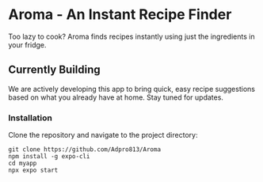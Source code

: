 # Aroma - An Instant Recipe Finder

Too lazy to cook? Aroma finds recipes instantly using just the ingredients in your fridge. 

## Currently Building
We are actively developing this app to bring quick, easy recipe suggestions based on what you already have at home. Stay tuned for updates.

### Installation
  Clone the repository and navigate to the project directory:

   ```
   git clone https://github.com/Adpro813/Aroma
   npm install -g expo-cli 
   cd myapp
   npx expo start
   ```

